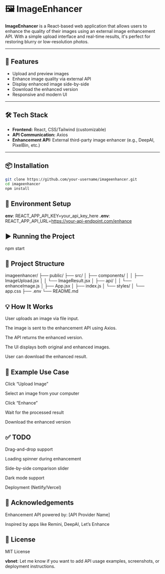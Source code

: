 # 🖼️ ImageEnhancer

**ImageEnhancer** is a React-based web application that allows users to enhance the quality of their images using an external image enhancement API. With a simple upload interface and real-time results, it's perfect for restoring blurry or low-resolution photos.

---

## 🚀 Features

- Upload and preview images
- Enhance image quality via external API
- Display enhanced image side-by-side
- Download the enhanced version
- Responsive and modern UI

---

## 🛠️ Tech Stack

- **Frontend:** React, CSS/Tailwind (customizable)
- **API Communication:** Axios
- **Enhancement API:** External third-party image enhancer (e.g., DeepAI, PixelBin, etc.)

---

## 📦 Installation

```bash
git clone https://github.com/your-username/imageenhancer.git
cd imageenhancer
npm install
```

## 🔐 Environment Setup

**env**: REACT_APP_API_KEY=your_api_key_here
**.env**: REACT_APP_API_URL=https://your-api-endpoint.com/enhance

## ▶️ Running the Project

npm start

## 📁 Project Structure

imageenhancer/
├── public/
├── src/
│ ├── components/
│ │ ├── ImageUpload.jsx
│ │ └── ImageResult.jsx
│ ├── api/
│ │ └── enhanceImage.js
│ ├── App.jsx
│ ├── index.js
│ └── styles/
│ └── app.css
├── .env
└── README.md

## 💡 How It Works

User uploads an image via file input.

The image is sent to the enhancement API using Axios.

The API returns the enhanced version.

The UI displays both original and enhanced images.

User can download the enhanced result.

## 📸 Example Use Case

Click “Upload Image”

Select an image from your computer

Click “Enhance”

Wait for the processed result

Download the enhanced version

## ✅ TODO

Drag-and-drop support

Loading spinner during enhancement

Side-by-side comparison slider

Dark mode support

Deployment (Netlify/Vercel)

## 🙏 Acknowledgements

Enhancement API powered by: [API Provider Name]

Inspired by apps like Remini, DeepAI, Let’s Enhance

## 📄 License

MIT License

**vbnet**: Let me know if you want to add API usage examples, screenshots, or deployment instructions.
